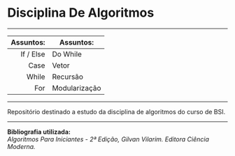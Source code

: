 # Disciplina De Algoritmos

---

| Assuntos: |           Assuntos: |
|----------:|---------------------|
| If / Else |            Do While |
|      Case |               Vetor |
|     While |            Recursão |
|       For |       Modularização |

---

Repositório destinado a estudo da disciplina de algoritmos do curso de BSI.  

---

**Bibliografia utilizada:**  
*Algoritmos Para Iniciantes - 2ª Edição, Gilvan Vilarim. Editora Ciência Moderna.*

